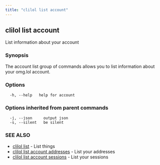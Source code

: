 ```yaml
---
title: "clilol list account"
---
```

## clilol list account

List information about your account

### Synopsis

The account list group of commands allows you to list information about your omg.lol account.

### Options

```
  -h, --help   help for account
```

### Options inherited from parent commands

```
  -j, --json     output json
  -s, --silent   be silent
```

### SEE ALSO

* [clilol list](clilol_list.md)	 - List things
* [clilol list account addresses](clilol_list_account_addresses.md)	 - List your addresses
* [clilol list account sessions](clilol_list_account_sessions.md)	 - List your sessions

